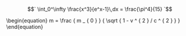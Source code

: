 $$`
  \int_0^\infty \frac{x^3}{e^x-1}\,dx = \frac{\pi^4}{15}
`$$



\begin{equation}
m = \frac { m _ { 0 } } { \sqrt { 1 - v ^ { 2 } / c ^ { 2 } } }
\end{equation}
